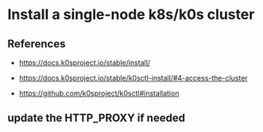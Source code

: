 # Install a single-node k8s/k0s cluster

## References

- <https://docs.k0sproject.io/stable/install/>

- <https://docs.k0sproject.io/stable/k0sctl-install/#4-access-the-cluster>

- <https://github.com/k0sproject/k0sctl#installation>

## update the HTTP_PROXY if needed
